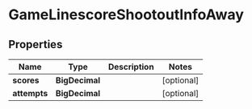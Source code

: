 

# GameLinescoreShootoutInfoAway


## Properties

| Name | Type | Description | Notes |
|------------ | ------------- | ------------- | -------------|
|**scores** | **BigDecimal** |  |  [optional] |
|**attempts** | **BigDecimal** |  |  [optional] |



